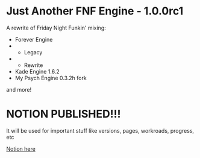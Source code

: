 # Just Another FNF Engine - 1.0.0rc1

A rewrite of Friday Night Funkin' mixing:
- Forever Engine
- - Legacy 
- - Rewrite
- Kade Engine 1.6.2 
- My Psych Engine 0.3.2h fork

and more!

# NOTION PUBLISHED!!!

It will be used for important stuff like versions, pages, workroads, progress, etc

[Notion here](https://sancobtw.notion.site/sancobtw/Just-Another-FNF-Engine-c4076e2b1ea34032a4f9e9faa754537c)
